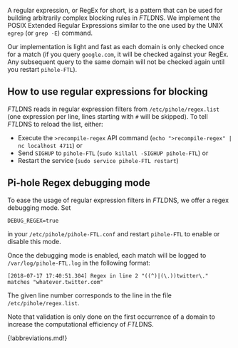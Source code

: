 A regular expression, or RegEx for short, is a pattern that can be used for building arbitrarily complex blocking rules in *FTL*DNS.
We implement the POSIX Extended Regular Expressions similar to the one used by the UNIX `egrep` (or `grep -E`) command.

Our implementation is light and fast as each domain is only checked once for a match (if you query `google.com`, it will be checked against your RegEx. Any subsequent query to the same domain will not be checked again until you restart `pihole-FTL`).

## How to use regular expressions for blocking

*FTL*DNS reads in regular expression filters from `/etc/pihole/regex.list` (one expression per line, lines starting with `#` will be skipped).
To tell *FTL*DNS to reload the list, either:

- Execute the `>recompile-regex` API command (`echo ">recompile-regex" | nc localhost 4711`) or
- Send `SIGHUP` to `pihole-FTL` (`sudo killall -SIGHUP pihole-FTL`) or
- Restart the service (`sudo service pihole-FTL restart`)

## Pi-hole Regex debugging mode

To ease the usage of regular expression filters in *FTL*DNS, we offer a regex debugging mode. Set

```
DEBUG_REGEX=true
```

in your `/etc/pihole/pihole-FTL.conf` and restart `pihole-FTL` to enable or disable this mode.

Once the debugging mode is enabled, each match will be logged to `/var/log/pihole-FTL.log` in the following format:

```text
[2018-07-17 17:40:51.304] Regex in line 2 "((^)|(\.))twitter\." matches "whatever.twitter.com"
```

The given line number corresponds to the line in the file `/etc/pihole/regex.list`.

Note that validation is only done on the first occurrence of a domain to increase the computational efficiency of *FTL*DNS.

{!abbreviations.md!}
